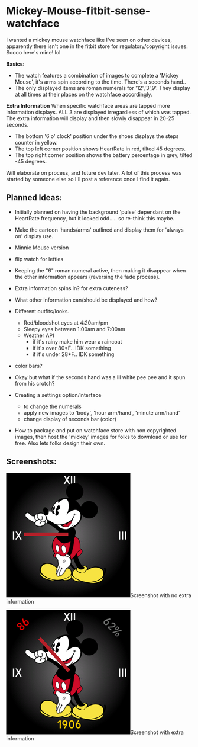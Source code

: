 # Mickey-Mouse-fitbit-sense-watchface 

I wanted a mickey mouse watchface like I've seen on other devices, apparently there isn't one in the fitbit store for regulatory/copyright issues. Soooo here's mine! lol 

**Basics:**
- The watch features a combination of images to complete a 'Mickey Mouse', it's arms spin according to the time. There's a seconds hand.. 
- The only displayed items are roman numerals for '12','3',9'. They display at all times at their places on the watchface accordingly.

**Extra Information** 
When specific watchface areas are tapped more information displays. ALL 3 are displayed irregardless of which was tapped. 
The extra information will display and then slowly disappear in 20-25 seconds. 
- The bottom '6 o' clock' position under the shoes displays the steps counter in yellow. 
- The top left corner position shows HeartRate in red, tilted 45 degrees. 
- The top right corner position shows the battery percentage in grey, tilted -45 degrees.

Will elaborate on process, and future dev later. A lot of this process was started by someone else so I'll post a reference once I find it again.

## Planned Ideas:
- Initially planned on having the background 'pulse' dependant on the HeartRate frequency, but it looked odd..... so re-think this maybe.
- Make the cartoon 'hands/arms' outlined and display them for 'always on' display use.
- Minnie Mouse version
- flip watch for lefties
- Keeping the "6" roman numeral active, then making it disappear when the other information appears (reversing the fade process).
- Extra information spins in? for extra cuteness?
- What other information can/should be displayed and how?
- Different outfits/looks.
  - Red/bloodshot eyes at 4:20am/pm
  - Sleepy eyes between 1:00am and 7:00am
  - Weather API
    - if it's rainy make him wear a raincoat
    - if it's over 80*F.. IDK something
    - if it's under 28*F.. IDK something
- color bars?
- Okay but what if the seconds hand was a lil white pee pee and it spun from his crotch?


- Creating a settings option/interface 
  - to change the numerals
  - apply new images to 'body', 'hour arm/hand', 'minute arm/hand'
  - change display of seconds bar (color)
- How to package and put on watchface store with non copyrighted images, then host the 'mickey' images for folks to download or use for free. Also lets folks design their own.

## Screenshots: 
<img alt="Screenshot with no extra information" src="https://github.com/delabusy/Mickey-Mouse-fitbit-sense-watchface/blob/main/mixcke-screenshot%20(3).png">Screenshot with no extra information

<img caption="Screenshot with no extra information" alt="Screenshot with extra information" src="https://github.com/delabusy/Mickey-Mouse-fitbit-sense-watchface/blob/main/mixcke-screenshot%20(4).png">Screenshot with extra information
